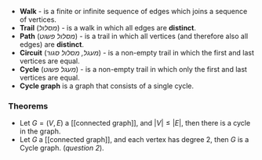 - **Walk** - is a finite or infinite sequence of edges which joins a sequence of vertices. 
- **Trail** (*מסלול*) - is a walk in which all edges are **distinct**.
- **Path** (*מסלול פשוט*) - is a trail in which all vertices (and therefore also all edges) are **distinct**.
- **Circuit** (*מעגל, מסלול סגור*) - is a non-empty trail in which the first and last vertices are equal.
- **Cycle** (*מעגל פשוט*) - is a non-empty trail in which only the first and last vertices are equal.
- **Cycle graph** is a graph that consists of a single cycle.

### Theorems
- Let $G=(V,E)$ a [[connected graph]], and $|V|\leq|E|$, then there is a cycle in the graph.
- Let $G$ a [[connected graph]], and each vertex has degree 2, then $G$ is a Cycle graph. (*question 2*).


